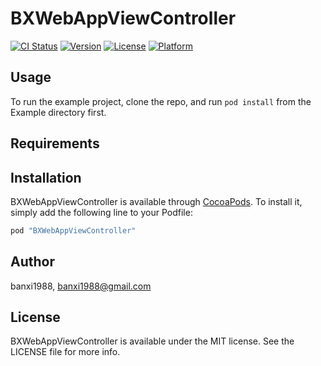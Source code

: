 # BXWebAppViewController

[![CI Status](http://img.shields.io/travis/banxi1988/BXWebAppViewController.svg?style=flat)](https://travis-ci.org/banxi1988/BXWebAppViewController)
[![Version](https://img.shields.io/cocoapods/v/BXWebAppViewController.svg?style=flat)](http://cocoapods.org/pods/BXWebAppViewController)
[![License](https://img.shields.io/cocoapods/l/BXWebAppViewController.svg?style=flat)](http://cocoapods.org/pods/BXWebAppViewController)
[![Platform](https://img.shields.io/cocoapods/p/BXWebAppViewController.svg?style=flat)](http://cocoapods.org/pods/BXWebAppViewController)

## Usage

To run the example project, clone the repo, and run `pod install` from the Example directory first.

## Requirements

## Installation

BXWebAppViewController is available through [CocoaPods](http://cocoapods.org). To install
it, simply add the following line to your Podfile:

```ruby
pod "BXWebAppViewController"
```

## Author

banxi1988, banxi1988@gmail.com

## License

BXWebAppViewController is available under the MIT license. See the LICENSE file for more info.

